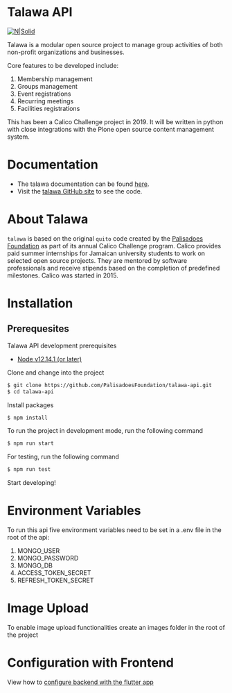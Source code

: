 # Talawa API

[![N|Solid](images/talawa-rtd.png)](https://github.com/PalisadoesFoundation/talawa)

Talawa is a modular open source project to manage group activities of both non-profit organizations and businesses.

Core features to be developed include:

 1. Membership management
 2. Groups management
 3. Event registrations
 4. Recurring meetings
 5. Facilities registrations

This has been a Calico Challenge project in 2019. It will be written in python with close integrations with the Plone open source content management system.

# Documentation
 - The talawa documentation can be found [here][readthedocs].
 - Visit the [talawa GitHub site][repo] to see the code.

# About Talawa
 
 ``talawa`` is based on the original ``quito`` code created by the [Palisadoes Foundation][pfd] as part of its annual Calico Challenge program. Calico provides paid summer internships for  Jamaican university students to work on selected open source projects. They are mentored by software professionals and receive stipends based on the completion of predefined milestones. Calico was started in 2015.
 
# Installation
## Prerequesites
Talawa API development prerequisites
- [Node v12.14.1 (or later)][node]

Clone and change into the project
```sh
$ git clone https://github.com/PalisadoesFoundation/talawa-api.git
$ cd talawa-api
```

Install packages
```sh
$ npm install
```
To run the project in development mode, run the following command
```sh
$ npm run start
```
For testing, run the following command
```sh
$ npm run test
```
Start developing!

 
[readthedocs]: <https://talawa.readthedocs.io/>
[repo]: <https://github.com/PalisadoesFoundation/talawa>
[pfd]: <http://www.palisadoes.org>
[node]: <https://nodejs.org/en/>
[yarn]: <https://yarnpkg.com/>


# Environment Variables

To run this api five environment variables need to be set in a .env file in the root of the api:  

1. MONGO_USER  
2. MONGO_PASSWORD  
3. MONGO_DB  
4. ACCESS_TOKEN_SECRET  
5. REFRESH_TOKEN_SECRET  

# Image Upload

To enable image upload functionalities create an images folder in the root of the project

# Configuration with Frontend

View how to [configure backend with the flutter app](https://github.com/PalisadoesFoundation/talawa-api/blob/master/configuration.md)
